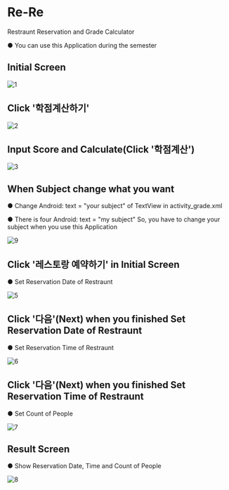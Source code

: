 # Re-Re
Restraunt Reservation and Grade Calculator

● You can use this Application during the semester

## Initial Screen

![1](https://user-images.githubusercontent.com/73449937/136382968-a97c13e3-0398-426c-ae34-952a49edc4d5.PNG)

## Click '학점계산하기'

![2](https://user-images.githubusercontent.com/73449937/136382969-f3cd04c7-c216-4bce-846a-60ada92b9385.PNG)

## Input Score and Calculate(Click '학점계산')

![3](https://user-images.githubusercontent.com/73449937/136382975-2f3b1897-c90c-4903-8a58-58c2b7869e47.PNG)

## When Subject change what you want
● Change Android: text = "your subject" of TextView in activity_grade.xml

● There is four Android: text = "my subject" So, you have to change your subject when you use this Application

![9](https://user-images.githubusercontent.com/73449937/136383001-3d86d959-1417-4303-9c76-df8bab08379d.PNG)

## Click '레스토랑 예약하기' in Initial Screen
● Set Reservation Date of Restraunt  

![5](https://user-images.githubusercontent.com/73449937/136382997-0cb5edb0-679f-4122-ab57-d1c3baf07fb6.PNG)

## Click '다음'(Next) when you finished Set Reservation Date of Restraunt
● Set Reservation Time of Restraunt 

![6](https://user-images.githubusercontent.com/73449937/136382981-7a307b23-395a-4ec6-b354-d74b20fba2cd.PNG)

## Click '다음'(Next) when you finished Set Reservation Time of Restraunt 
● Set Count of People  

![7](https://user-images.githubusercontent.com/73449937/136382982-cc085ae3-0f39-414e-8b5f-588f585d0b59.PNG)

## Result Screen
● Show Reservation Date, Time and Count of People

![8](https://user-images.githubusercontent.com/73449937/136382964-71ec5b3a-2193-44e9-b7a4-845eac456ee4.PNG)




